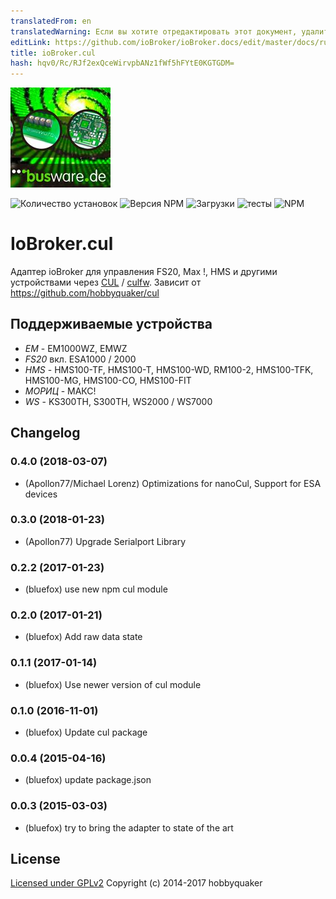 ```yaml
---
translatedFrom: en
translatedWarning: Если вы хотите отредактировать этот документ, удалите поле «translationFrom», в противном случае этот документ будет снова автоматически переведен
editLink: https://github.com/ioBroker/ioBroker.docs/edit/master/docs/ru/adapterref/iobroker.cul/README.md
title: ioBroker.cul
hash: hqv0/Rc/RJf2exQceWirvpbANz1fWf5hFYtE0KGTGDM=
---
```

![логотип](../../../en/adapterref/iobroker.cul/admin/busware.jpg)

![Количество установок](http://iobroker.live/badges/cul-stable.svg)
![Версия NPM](http://img.shields.io/npm/v/iobroker.cul.svg)
![Загрузки](https://img.shields.io/npm/dm/iobroker.cul.svg)
![тесты](https://travis-ci.org/ioBroker/ioBroker.cul.svg?branch=master)
![NPM](https://nodei.co/npm/iobroker.cul.png?downloads=true)

# IoBroker.cul
Адаптер ioBroker для управления FS20, Max !, HMS и другими устройствами через [CUL](http://busware.de/tiki-index.php?page=CUL) / [culfw](http://culfw.de). Зависит от https://github.com/hobbyquaker/cul

## Поддерживаемые устройства
- *EM* - EM1000WZ, EMWZ
- *FS20* вкл. ESA1000 / 2000
- *HMS* - HMS100-TF, HMS100-T, HMS100-WD, RM100-2, HMS100-TFK, HMS100-MG, HMS100-CO, HMS100-FIT
- *МОРИЦ* - МАКС!
- *WS* - KS300TH, S300TH, WS2000 / WS7000

## Changelog
### 0.4.0 (2018-03-07)
* (Apollon77/Michael Lorenz) Optimizations for nanoCul, Support for ESA devices

### 0.3.0 (2018-01-23)
* (Apollon77) Upgrade Serialport Library

### 0.2.2 (2017-01-23)
* (bluefox) use new npm cul module

### 0.2.0 (2017-01-21)
* (bluefox) Add raw data state

### 0.1.1 (2017-01-14)
* (bluefox) Use newer version of cul module

### 0.1.0 (2016-11-01)
* (bluefox) Update cul package

### 0.0.4 (2015-04-16)
* (bluefox) update package.json

### 0.0.3 (2015-03-03)
* (bluefox) try to bring the adapter to state of the art

## License

[Licensed under GPLv2](LICENSE) Copyright (c) 2014-2017 hobbyquaker